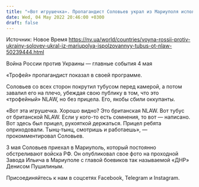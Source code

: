 ```yaml
---
title: "«Вот игрушечка». Пропагандист Соловьев украл из Мариуполя использованный тубус от NLAW"
date: Wed, 04 May 2022 20:46:00 +0300
draft: false
---
```

Источник: Новое Время https://nv.ua/world/countries/voyna-rossii-protiv-ukrainy-solovev-ukral-iz-mariupolya-ispolzovannyy-tubus-ot-nlaw-50239444.html


Война России против Украины — главные события 4 мая

 «Трофей» пропагандист показал в своей программе.

Соловьев со всех сторон покрутил тубусом перед камерой, а потом завалил его на плечо, убеждая свою публику в том, что это «трофейный» NLAW, но без прицела. Его, якобы сбили оккупанты.

«Вот эта игрушечка. Хорошо видно? Это британская NLAW. Вот тубус от британской NLAW. Если у кого-то есть сомнения, то вот — написано. Вот здесь был прицел, рукояткой держаться. Прицел ребята оприходовали. Тынц-тынц, смотришь и работаешь», — прокомментировал Соловьев.

3 мая Соловьев приехал в Мариуполь, который постоянно обстреливают войска РФ. Он опубликовал свое фото на проходной Завода Ильича в Мариуполе с главой боевиков так называемой «ДНР» Денисом Пушилиным.

Присоединяйтесь к нам в соцсетях Facebook, Telegram и Instagram.
